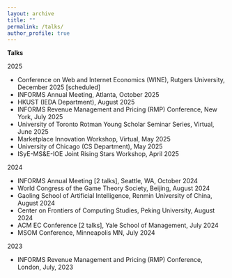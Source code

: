 ```yaml
---
layout: archive
title: ""
permalink: /talks/
author_profile: true
---
```





**Talks**

2025

- Conference on Web and Internet Economics (WINE), Rutgers University, December 2025 [scheduled]
- INFORMS Annual Meeting, Atlanta, October 2025
- HKUST (IEDA Department), August 2025
- INFORMS Revenue Management and Pricing (RMP) Conference, New York, July 2025
- University of Toronto Rotman Young Scholar Seminar Series, Virtual, June 2025
- Marketplace Innovation Workshop, Virtual, May 2025
- University of Chicago (CS Department), May 2025
- ISyE-MS&E-IOE Joint Rising Stars Workshop, April 2025

2024


- INFORMS Annual Meeting [2 talks], Seattle, WA, October 2024
- World Congress of the Game Theory Society, Beijing, August 2024
- Gaoling School of Artificial Intelligence, Renmin University of China, August 2024
- Center on Frontiers of Computing Studies, Peking University, August 2024
- ACM EC Conference [2 talks], Yale School of Management, July 2024
- MSOM Conference, Minneapolis MN, July 2024

2023

- INFORMS Revenue Management and Pricing (RMP) Conference, London, July, 2023
















